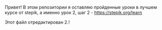 Привет! В этом репозитории я оставляю пройденные уроки в лучшем курсе от stepik, а именно урок 2, шаг 2 - https://stepik.org/learn

Этот файл отредактирован 2.!
